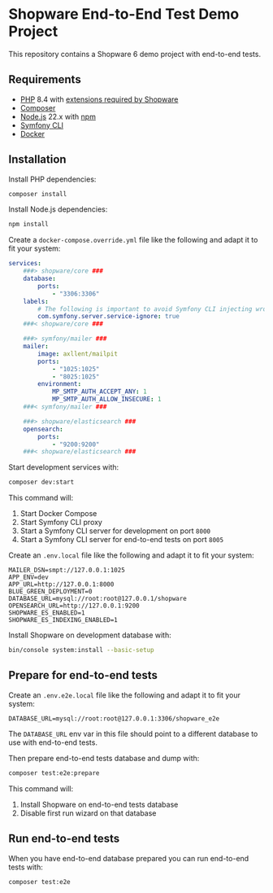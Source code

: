 # Shopware End-to-End Test Demo Project

This repository contains a Shopware 6 demo project with end-to-end tests.

## Requirements

* [PHP](https://www.php.net/) 8.4 with [extensions required by Shopware](https://docs.shopware.com/en/shopware-6-en/first-steps/system-requirements#environment)
* [Composer](https://getcomposer.org/)
* [Node.js](https://nodejs.org/it) 22.x with [npm](https://www.npmjs.com/)
* [Symfony CLI](https://symfony.com/download)
* [Docker](https://www.docker.com/)

## Installation

Install PHP dependencies:

```bash
composer install
```

Install Node.js dependencies:

```bash
npm install
```

Create a `docker-compose.override.yml` file like the following and adapt it to fit your system:

```yaml
services:
    ###> shopware/core ###
    database:
        ports:
            - "3306:3306"
    labels:
        # The following is important to avoid Symfony CLI injecting wrong DATABASE_URL for e2e env.
        com.symfony.server.service-ignore: true
    ###< shopware/core ###

    ###> symfony/mailer ###
    mailer:
        image: axllent/mailpit
        ports:
            - "1025:1025"
            - "8025:1025"
        environment:
            MP_SMTP_AUTH_ACCEPT_ANY: 1
            MP_SMTP_AUTH_ALLOW_INSECURE: 1
    ###< symfony/mailer ###

    ###> shopware/elasticsearch ###
    opensearch:
        ports:
            - "9200:9200"
    ###< shopware/elasticsearch ###
```

Start development services with:

```bash
composer dev:start
```

This command will:

1. Start Docker Compose
2. Start Symfony CLI proxy
3. Start a Symfony CLI server for development on port `8000`
4. Start a Symfony CLI server for end-to-end tests on port `8005`

Create an `.env.local` file like the following and adapt it to fit your system:

```
MAILER_DSN=smpt://127.0.0.1:1025
APP_ENV=dev
APP_URL=http://127.0.0.1:8000
BLUE_GREEN_DEPLOYMENT=0
DATABASE_URL=mysql://root:root@127.0.0.1/shopware
OPENSEARCH_URL=http://127.0.0.1:9200
SHOPWARE_ES_ENABLED=1
SHOPWARE_ES_INDEXING_ENABLED=1
```

Install Shopware on development database with:  

```bash
bin/console system:install --basic-setup
```

## Prepare for end-to-end tests

Create an `.env.e2e.local` file like the following and adapt it to fit your system:

```
DATABASE_URL=mysql://root:root@127.0.0.1:3306/shopware_e2e

```

The `DATABASE_URL` env var in this file should point to a different database to use with end-to-end tests.

Then prepare end-to-end tests database and dump with:

```bash
composer test:e2e:prepare
```

This command will:

1. Install Shopware on end-to-end tests database
2. Disable first run wizard on that database

## Run end-to-end tests

When you have end-to-end database prepared you can run end-to-end tests with:

```bash
composer test:e2e
```
